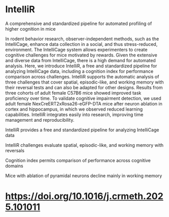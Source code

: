 # IntelliR

A comprehensive and standardized pipeline for automated profiling of higher cognition in mice

In rodent behavior research, observer-independent methods, such as the IntelliCage, enhance data collection in a social, and thus stress-reduced, environment. The IntelliCage system allows experimenters to create cognitive challenges for mice motivated by rewards. Given the extensive and diverse data from IntelliCage, there is a high demand for automated analysis. Here, we introduce IntelliR, a free and standardized pipeline for analyzing IntelliCage data, including a cognition index for performance comparison across challenges. IntelliR supports the automatic analysis of three challenges that cover spatial, episodic-like, and working memory with their reversal tests and can also be adapted for other designs. Results from three cohorts of adult female C57B6 mice showed improved task proficiency over time. To validate cognitive impairment detection, we used adult female NexCreERT2xRosa26-eGFP-DTA mice after neuron ablation in cortex and hippocampus, in which we observed reduced learning capabilities. IntelliR integrates easily into research, improving time management and reproducibility.

  IntelliR provides a free and standardized pipeline for analyzing IntelliCage data

  IntelliR challenges evaluate spatial, episodic-like, and working memory with reversals

  Cognition index permits comparison of performance across cognitive domains

  Mice with ablation of pyramidal neurons decline mainly in working memory

  # https://doi.org/10.1016/j.crmeth.2025.101011
